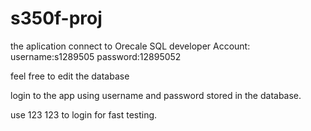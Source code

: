 # s350f-proj

the aplication connect to
Orecale SQL developer Account:
username:s1289505
password:12895052

feel free to edit the database

login to the app using username and password stored in the database.

use 123 123 to login for fast testing.


